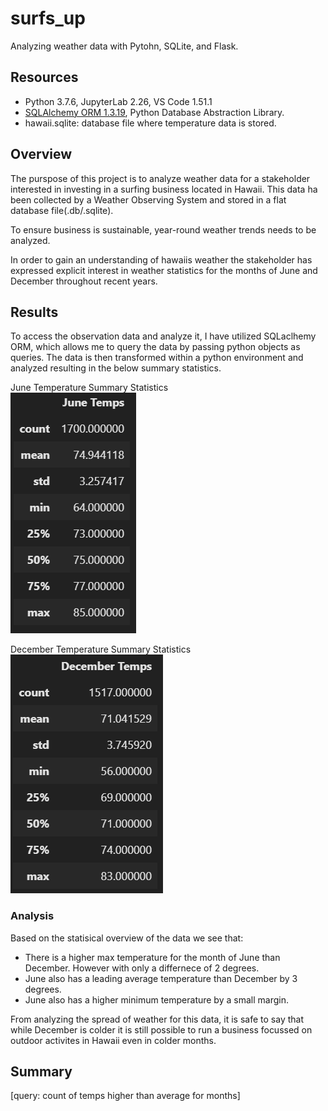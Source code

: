 # surfs_up
Analyzing weather data with Pytohn, SQLite, and Flask.

## Resources 
- Python 3.7.6, JupyterLab 2.26, VS Code 1.51.1
- [SQLAlchemy ORM 1.3.19](https://docs.sqlalchemy.org/en/13/orm/), Python Database Abstraction Library.
- hawaii.sqlite: database file where temperature data is stored.

## Overview
The purspose of this project is to analyze weather data  for a stakeholder interested in investing in a surfing business located in Hawaii.
This data ha been collected by a Weather Observing System and stored in a flat database file(.db/.sqlite).

To ensure business is sustainable, year-round weather trends needs to be analyzed. 

In order to gain an understanding of hawaiis weather the stakeholder has expressed explicit interest in weather statistics for the months of June and December throughout recent years. 

## Results 
To access the observation data and analyze it, I have utilized SQLaclhemy ORM, which allows me to query the data by passing python objects as queries. 
The data is then transformed within a python environment and analyzed resulting in the below summary statistics.

 June Temperature Summary Statistics  <br>
![june_temp](https://github.com/DonnieData/surfs_up/blob/main/Reosurce/june_frame.png)

 December Temperature Summary Statistics  <br>
![december_temp](https://github.com/DonnieData/surfs_up/blob/main/Reosurce/december_frame.png)

### Analysis
Based on the statisical overview of the data we see that: 
- There is a higher max temperature for the month of June than December. However with only a differnece of 2 degrees. 
- June also has a leading average temperature than December by 3 degrees. 
- June also has a higher minimum temperature by a small margin. 

From analyzing the spread of weather for this data, it is safe to say that while December is colder it is still possible to run a business focussed on outdoor activites in Hawaii even in colder months.  


## Summary 

[query: count of temps higher than average for months]

